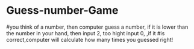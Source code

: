 # Guess-number-Game
#you think of a number, then computer guess a number, if it is lower than the number in your hand, then input 2, too hight input 0, ,if it #is correct,computer will calculate how many times you guessed right!

